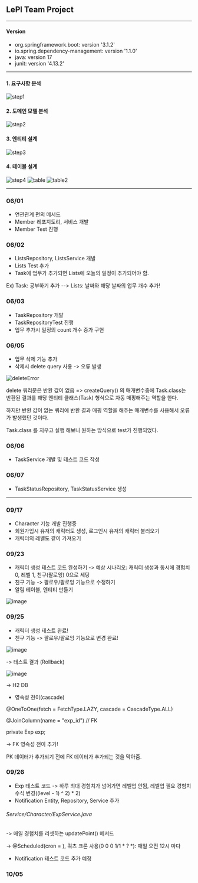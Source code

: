 ## LePl Team Project

-----------------

#### Version

* org.springframework.boot: version '3.1.2'
* io.spring.dependency-management: version '1.1.0'
* java: version 17
* junit: version '4.13.2'

-----------------

#### 1. 요구사항 분석
![step1](https://github.com/LvUpPlanner/LePl_Spring/assets/105353163/15aa6cab-f295-4da3-9088-5f2cd0af6a94)
#### 2. 도메인 모델 분석
![step2](https://github.com/LvUpPlanner/LePl_Spring/assets/105353163/3f41bc83-575c-497d-b38d-60bb8f06b04e)
#### 3. 엔티티 설계
![step3](https://github.com/LvUpPlanner/LePl_Spring/assets/105353163/84bfbe6f-75cd-4a1b-af37-228e97e5076d)
#### 4. 테이블 설계
![step4](https://github.com/LvUpPlanner/LePl_Spring/assets/105353163/0b98c6b2-08e0-410d-af9f-a089840ff0fe)
![table](https://github.com/LvUpPlanner/LePl_Spring/assets/105353163/f6970d00-db12-4ac9-92c7-9c60f8fb5dca)
![table2](https://github.com/LvUpPlanner/LePl_Spring/assets/105353163/2c23ac57-fad1-41a9-a927-7d077861abf7)

------------------

### 06/01
* 연관관계 편의 메서드
* Member 레포지토리, 서비스 개발
* Member Test 진행

### 06/02
* ListsRepository, ListsService 개발
* Lists Test 추가 
* Task에 업무가 추가되면 Lists에 오늘의 일정이 추가되어야 함. 

Ex) Task: 공부하기 추가 --> Lists: 날짜와 해당 날짜의 업무 개수 추가! 

### 06/03
* TaskRepository 개발 
* TaskRepositoryTest 진행 
* 업무 추가시 일정의 count 개수 증가 구현

### 06/05
* 업무 삭제 기능 추가 
* 삭제시 delete query 사용 -> 오류 발생 

![deleteError](https://github.com/LvUpPlanner/LePl_Spring/assets/105353163/cb2f9628-28de-4dbf-a500-f26dc51e9154)

delete 쿼리문은 반환 값이 없음 => createQuery() 의 매개변수중에 Task.class는 반환된 결과를 해당 엔티티 클래스(Task) 형식으로 자동 매핑해주는 역할을 한다. 

하지만 반환 값이 없는 쿼리에 반환 결과 매핑 역할을 해주는 매개변수를 사용해서 오류가 발생했던 것이다. 

Task.class 를 지우고 실행 해보니 원하는 방식으로 test가 진행되었다. 

### 06/06
* TaskService 개발 및 테스트 코드 작성 

### 06/07
* TaskStatusRepository, TaskStatusService 생성

------

### 09/17
* Character 기능 개발 진행중
* 회원가입시 유저의 캐릭터도 생성, 로그인시 유저의 캐릭터 불러오기
* 캐릭터의 레벨도 같이 가져오기

### 09/23
* 캐릭터 생성 테스트 코드 완성하기 -> 예상 시나리오: 캐릭터 생성과 동시에 경험치 0, 레벨 1, 친구(팔로잉) 0으로 세팅
* 친구 기능 -> 팔로우/팔로잉 기능으로 수정하기
* 알림 테이블, 엔티티 만들기

![image](https://github.com/yujinchoi20/LePl_Team/assets/105353163/0834a3c2-2b7e-4e14-8d73-a5b73338b471)

### 09/25
* 캐릭터 생성 테스트 완료!
* 친구 기능 -> 팔로우/팔로잉 기능으로 변경 완료!

![image](https://github.com/yujinchoi20/LePl_Team/assets/105353163/77f00680-bff2-4d5b-a93d-e5ed9cc61fc8)

-> 테스트 결과 (Rollback)

![image](https://github.com/yujinchoi20/LePl_Team/assets/105353163/5e3ff17c-d250-4ecf-b1c3-14bf156fd5ea)

-> H2 DB

* 영속성 전이(cascade)

@OneToOne(fetch = FetchType.LAZY, cascade = CascadeType.ALL)

@JoinColumn(name = "exp_id") // FK

private Exp exp;

-> FK 영속성 전이 추가!

PK 데이터가 추가되기 전에 FK 데이터가 추가되는 것을 막아줌. 

### 09/26

* Exp 테스트 코드 -> 하루 최대 경험치가 넘어가면 레벨업 안됨, 레벨업 필요 경험치 수식 변경((level - 1) ^ 2) * 2)
* Notification Entity, Repository, Service 추가

###### Service/Character/ExpService.java

-> 매일 경험치를 리셋하는 updatePoint() 메서드 

-> @Scheduled(cron = ), 쿼츠 크론 사용(0 0 0 1/1 * ? *): 매일 오전 12시 마다

* Notification 테스트 코드 추가 예정

### 10/05

